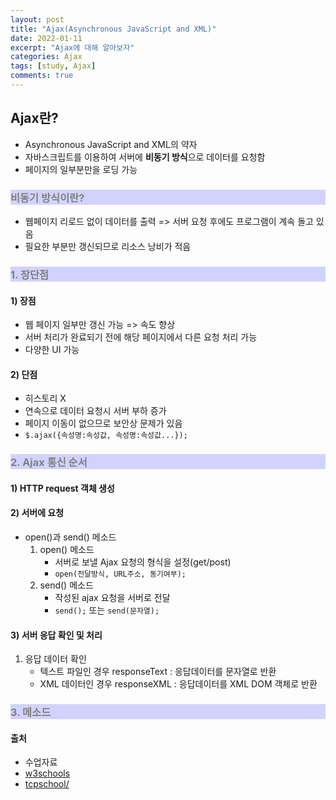 ```yaml
---
layout: post
title: "Ajax(Asynchronous JavaScript and XML)"
date: 2022-01-11
excerpt: "Ajax에 대해 알아보자"
categories: Ajax
tags: [study, Ajax]
comments: true
---
```


<style>
	h3{
		background-color:#D2D2FF;
		color: gray;
	}
</style>

## Ajax란?
 - Asynchronous JavaScript and XML의 약자
 - 자바스크립트를 이용하여 서버에 **비동기 방식**으로 데이터를 요청함
 - 페이지의 일부분만을 로딩 가능
 
### 비동기 방식이란?
 - 웹페이지 리로드 없이 데이터를 출력 => 서버 요청 후에도 프로그램이 계속 돌고 있음
 - 필요한 부분만 갱신되므로 리소스 낭비가 적음
  

### 1. 장단점
#### 1) 장점
 - 웹 페이지 일부만 갱신 가능 => 속도 향상
 - 서버 처리가 완료되기 전에 해당 페이지에서 다른 요청 처리 가능
 - 다양한 UI 가능

#### 2) 단점 
 - 히스토리 X
 - 연속으로 데이터 요청시 서버 부하 증가
 - 페이지 이동이 없으므로 보안상 문제가 있음
 - `$.ajax({속성명:속성값, 속성명:속성값...});`

### 2. Ajax 통신 순서
#### 1) HTTP request 객체 생성
#### 2) 서버에 요청
 - open()과 send() 메소드
	1. open() 메소드
		- 서버로 보낼 Ajax 요청의 형식을 설정(get/post)
		- `open(전달방식, URL주소, 동기여부);`
	2. send() 메소드
		- 작성된 ajax 요청을 서버로 전달
		- `send();` 또는 `send(문자열);`
 
#### 3) 서버 응답 확인 및 처리
 1. 응답 데이터 확인
	- 텍스트 파일인 경우 responseText : 응답데이터를 문자열로 반환
	- XML 데이터인 경우 responseXML : 응답데이터를 XML DOM 객체로 반환


### 3. 메소드

#### 출처

  - 수업자료
  - <a href="https://www.w3schools.com/">w3schools</a>
  - <a href="http://tcpschool.com/ajax/ajax_intro_basic">tcpschool/</a>



